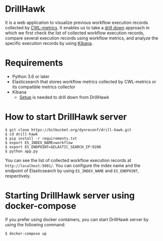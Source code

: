 # DrillHawk

It is a web application to visualize previous workflow execution records collected by [CWL-metrics](https://inutano.github.io/cwl-metrics/).
It enables us to take a [drill down](https://en.wikipedia.org/wiki/Drill_down) approach in which we first check the list of collected workflow execution records, compare several execution records using workflow metrics, and analyze the specific execution records by using [Kibana](https://www.elastic.co/kibana).

# Requirements

- Python 3.6 or later
- Elasticsearch that stores workflow metrics collected by CWL-metrics or its compatible metrics collector
- Kibana
  - [Setup](doc/manual.md) is needed to drill down from DrillHawk

# How to start DrillHawk server
```console
$ git clone https://bitbucket.org/dynreconf/drill-hawk.git
$ cd drill-hawk
$ pip install -r requirements.txt
$ export ES_INDEX_NAME=workflow
$ export ES_ENDPOINT=$ELASTIC_SEARCH_IP:9200
$ python app.py
```

You can see the list of collected workflow execution records at `http://localhost:5001/`.
You can configure the index name and the endpoint of Elasticsearch by using `ES_INDEX_NAME` and `ES_ENDPOINT`, respectively.

# Starting DrillHawk server using docker-compose
If you prefer using docker containers, you can start DrillHawk server by using the following command:

```console
$ docker-compose up
```
